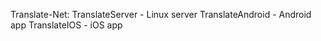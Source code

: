 Translate-Net:
TranslateServer - Linux server
TranslateAndroid - Android app
TranslateIOS - iOS app
